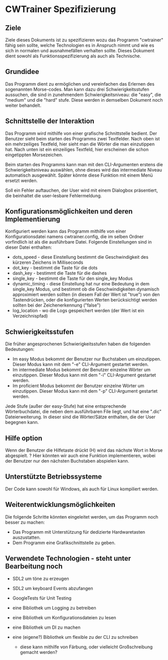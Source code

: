 # CWTrainer Spezifizierung 
## Ziele
Ziele dieses Dokuments ist zu spezifizieren wozu das Programm "cwtrainer" fähig sein sollte, welche Technologien es in Anspruch nimmt und wie es sich in normalen und ausnahmefällen verhalten sollte.
Dieses Dokument dient sowohl als Funktionsspezifizierung als auch als Technische.

## Grundidee
Das Programm dient zu ermöglichen und vereinfachen das Erlernen des sogenannten Morse-codes. Man kann dazu drei Schwierigkeitsstufen aussuchen, die sind in zunehmendem Schwierigkeitsniveau: die "easy", die "medium" und die "hard" stufe. Diese werden in demselben Dokument noch weiter behandelt.

## Schnittstelle der Interaktion
Das Programm wird mithilfe von einer grafische Schnittstelle bedient. Der Benutzer sieht beim starten des Programms zwei Textfelder. Nach oben ist ein mehrzeiliges Textfeld, hier sieht man die Wörter die man einzutippen hat. Nach unten ist ein einzeiliges Textfeld, hier erscheinen die schon eingetippten Morsezeichen.

Beim starten des Programms kann man mit den CLI-Argumenten erstens die Schwierigkeitsniveau auswählen, ohne dieses wird das intermediate Niveau automatisch ausgewählt. Später könnte diese Funktion mit einem Menü ersetzt werden.

Soll ein Fehler auftauchen, der User wird mit einem Dialogbox präsentiert, die beinhaltet die user-lesbare Fehlermeldung.

## Konfigurationsmöglichkeiten und deren Implementierung
Konfiguriert werden kann das Programm mithilfe von einer Konfigurationsdatei namens cwtrainer.config, die im selben Ordner vorfindlich ist als die ausführbare Datei.
Folgende Einstellungen sind in dieser Datei enthalten:
- dots_speed - diese Einstellung bestimmt die Geschwindigkeit des kürzeren Zeichens in Milliseconds
- dot_key - bestimmt die Taste für die dots
- dash_key - bestimmt die Taste für die dashes
- single_key - bestimmt die Taste für den single_key Modus
- dynamic_timing - diese Einstellung hat nur eine Bedeutung in dem single_key Modus, und bestimmt ob die Geschwindigkeiten dynamisch approximiert werden sollten (in diesem Fall der Wert ist "true") von den Tastendrücken, oder die konfigurierten Werten berücksichtigt werden sollten bei der Zeichenerkennung ("false")
- log_location - wo die Logs gespeichert werden (der Wert ist ein Verzeichnispfad)

## Schwierigkeitsstufen
Die früher angesprochenen Schwierigkeitsstufen haben die folgenden Bedeutungen:
- Im easy Modus bekommt der Benutzer nur Buchstaben um einzutippen. Dieser Modus kann mit dem "-e" CLI-Argument gestartet werden.
- Im intermediate Modus bekommt der Benutzer einzelne Wörter um einzutippen. Dieser Modus kann mit dem "-i" CLI-Argument gestartet werden.
- Im proficient Modus bekommt der Benutzer einzelne Wörter um einzutippen. Dieser Modus kann mit dem "-p" CLI-Argument gestartet werden.

Jede Stufe (außer der easy-Stufe) hat eine entsprechende Wörterbuchdatei, die neben dem ausführbaren File liegt, und hat eine ".dic" Dateierweiterung. In dieser sind die Wörter/Sätze enthalten, die der User begegnen kann.

## Hilfe option
Wenn der Benutzer die Hilfetaste drückt (H) wird das nächste Wort in Morse abgespielt.
? Hier könnten wir auch eine Funktion implementieren, wobei der Benutzer nur den nächsten Buchstaben abspielen kann.

## Unterstützte Betriebssysteme
Der Code kann sowohl für Windows, als auch für Linux kompiliert werden.

## Weiterentwicklungsmöglichkeiten
Die folgende Schritte könnten eingeleitet werden, um das Programm noch besser zu machen:
- Das Programm mit Unterstützung für dedizierte Hardwaretasten auszustatten.
- Dem Programm eine Grafikschnittstelle zu geben.

## Verwendete Technologien - steht unter Bearbeitung noch
- SDL2 um töne zu erzeugen
- SDL2 um keyboard Events abzufangen
- GoogleTests für Unit Testing

- eine Bibliothek um Logging zu betreiben
- eine Bibliothek um Konfigurationsdateien zu lesen

- eine Bibliothek um DI zu machen

- eine (eigene?) Bibliothek um flexible zu der CLI zu schreiben
    - diese kann mithilfe von Färbung, oder vielleicht Großschreibung gemacht werden?